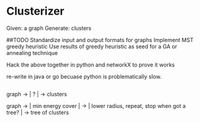 Clusterizer
==========

Given: a graph 
Generate: clusters

##TODO
Standardize input and output formats for graphs
Implement MST greedy heuristic
Use results of greedy heuristic as seed for a GA or annealing technique

Hack the above together in python and networkX to prove it works

re-write in java or go becuase python is problematically slow.


##

graph -> |   ?    | ->  clusters


graph -> |  min energy cover  | -> |  lower radius, repeat, stop when got a tree? | ->  tree of clusters

        
         
         
